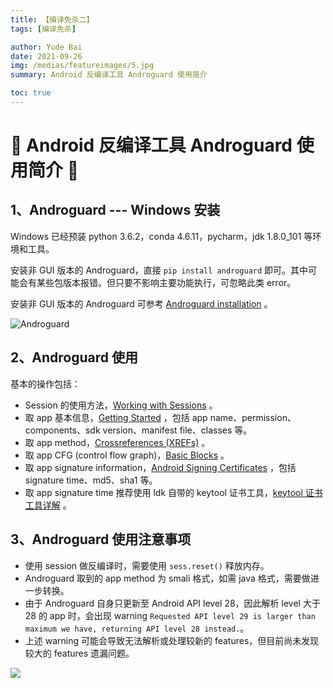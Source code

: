 ```yaml
---
title: 【编译免杀二】
tags: [编译免杀]

author: Yude Bai
date: 2021-09-26
img: /medias/featureimages/5.jpg
summary: Android 反编译工具 Androguard 使用简介

toc: true
---
```



# :whale: Android 反编译工具 Androguard 使用简介 :whale:

## 1、Androguard --- Windows 安装
Windows 已经预装 python 3.6.2，conda 4.6.11，pycharm，jdk 1.8.0_101 等环境和工具。

安装非 GUI 版本的 Androguard，直接 ```pip install androguard``` 即可。其中可能会有某些包版本报错。但只要不影响主要功能执行，可忽略此类 error。

安装非 GUI 版本的 Androguard 可参考 [Androguard installation](https://androguard.readthedocs.io/en/latest/intro/installation.html) 。

![Androguard](https://img-blog.csdnimg.cn/6de36926f7554a31acbf1958d40b7edb.png#pic_center)


## 2、Androguard 使用
基本的操作包括：
- Session 的使用方法，[Working with Sessions](https://androguard.readthedocs.io/en/latest/intro/sessions.html) 。
- 取 app 基本信息，[Getting Started](https://androguard.readthedocs.io/en/latest/intro/gettingstarted.html) ，包括 app name、permission、components、sdk version、manifest file、classes 等。
- 取 app method，[Crossreferences (XREFs)](https://androguard.readthedocs.io/en/latest/intro/xrefs.html) 。
- 取 app CFG (control flow graph)，[Basic Blocks](https://androguard.readthedocs.io/en/latest/intro/basicblocks.html) 。
- 取 app signature information，[Android Signing Certificates](https://androguard.readthedocs.io/en/latest/intro/certificates.html) ，包括 signature time、md5、sha1 等。
- 取 app signature time 推荐使用 ldk 自带的 keytool 证书工具，[keytool 证书工具详解](https://www.cnblogs.com/zhi-leaf/p/10418222.html) 。


## 3、Androguard 使用注意事项
- 使用 session 做反编译时，需要使用 ```sess.reset()``` 释放内存。
- Androguard 取到的 app method 为 smali 格式，如需 java 格式，需要做进一步转换。
- 由于 Androguard 自身只更新至 Android API level 28，因此解析 level 大于 28 的 app 时，会出现 warning ```Requested API level 29 is larger than maximum we have, returning API level 28 instead.```。
- 上述 warning 可能会导致无法解析或处理较新的 features，但目前尚未发现较大的 features 遗漏问题。




![](https://img-blog.csdnimg.cn/b3824082527846ee85c4998dddd0ffda.png#pic_center)

